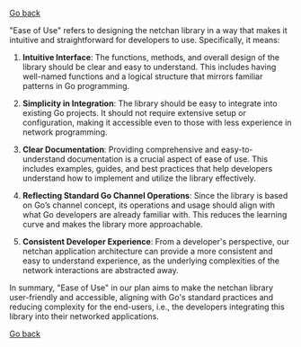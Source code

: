 [Go back](/wiki/README.md#general-goals-and-principles)

"Ease of Use" refers to designing the netchan library in a way that makes it intuitive and straightforward for developers to use. Specifically, it means:

1. **Intuitive Interface**: The functions, methods, and overall design of the library should be clear and easy to understand. This includes having well-named functions and a logical structure that mirrors familiar patterns in Go programming.

2. **Simplicity in Integration**: The library should be easy to integrate into existing Go projects. It should not require extensive setup or configuration, making it accessible even to those with less experience in network programming.

3. **Clear Documentation**: Providing comprehensive and easy-to-understand documentation is a crucial aspect of ease of use. This includes examples, guides, and best practices that help developers understand how to implement and utilize the library effectively.

4. **Reflecting Standard Go Channel Operations**: Since the library is based on Go’s channel concept, its operations and usage should align with what Go developers are already familiar with. This reduces the learning curve and makes the library more approachable.

5. **Consistent Developer Experience**: From a developer's perspective, our netchan application architecture can provide a more consistent and easy to understand experience, as the underlying complexities of the network interactions are abstracted away.


In summary, "Ease of Use" in our plan aims to make the netchan library user-friendly and accessible, aligning with Go's standard practices and reducing complexity for the end-users, i.e., the developers integrating this library into their networked applications.

[Go back](/wiki/README.md#general-goals-and-principles)


